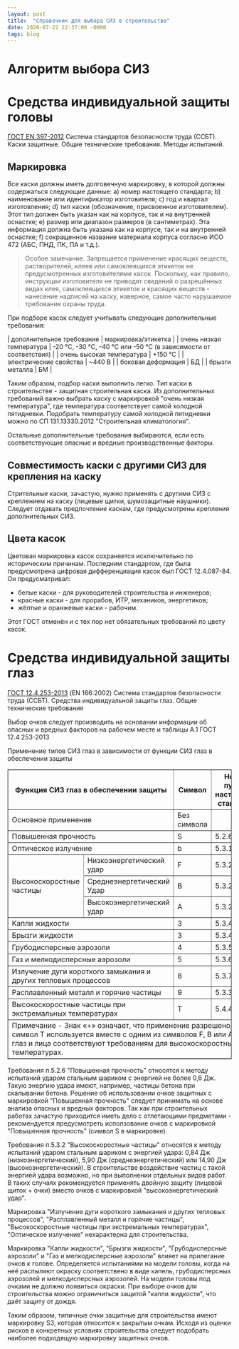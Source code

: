 ```yaml
---
layout: post
title:  "Справочник для выбора СИЗ в строительстве"
date: 2020-07-22 22:37:00 -0000
tags: blog
---
```


# Алгоритм выбора СИЗ

# Средства индивидуальной защиты головы

[ГОСТ EN 397-2012](http://docs.cntd.ru/document/1200100970) Система стандартов безопасности труда (ССБТ). Каски защитные. Общие технические требования. Методы испытаний.

## Маркировка 

Все каски должны иметь долговечную маркировку, в которой должны содержаться следующие данные:
a) номер настоящего стандарта;
b) наименование или идентификатор изготовителя;
c) год и квартал изготовления;
d) тип каски (обозначение, присвоенное изготовителем). Этот тип должен быть указан как на корпусе, так и на внутренней оснастке;
e) размер или диапазон размеров (в сантиметрах). Эта информация должна быть указана как на корпусе, так и на внутренней оснастке;
f) сокращенное название материала корпуса согласно ИСО 472 (АБС, ПНД, ПК, ПА и т.д.).

> Особое замечание. Запрещается применение красящих веществ, растворителей, клеев или самоклеящихся этикеток не предусмотренных изготовителями касок. Поскольку, как правило, инструкции изготовителя не приводят сведений о разрешённых видах клея, самоклеящихся этикеток и красящих веществ - нанесение надписей на каску, наверное, самое часто нарушаемое требование охраны труда.

При подборе касок следует учитывать следующие дополнительные требования:

| дополнительное требование | маркировка/этикетка 												|
| очень низкая температура	| -20 °С, -30 °С, -40 °С или -50 °С (в зависимости от соответствия) |
| очень высокая температура	| +150 °С															|
| электрические свойства	| ~440 В															|
| боковая деформация		| БД																|
| брызги металла			| БМ																|

Таким образом, подбор каски выполнить легко. Тип каски в строительстве - защитная строительная каска. Из дополнительных требований важно выбрать каску с маркировкой "очень низкая температура", где температура соответствует самой холодной пятидневки. Подобрать температуру самой холодной пятидневки можно по СП 131.13330.2012 "Строительная климатология".

Остальные дополнительные требования выбираются, если есть соответствующие опасные и вредные производственные факторы.

## Совместимость каски с другими СИЗ для крепления на каску

Стрительные каски, зачастую, нужно применять с другими СИЗ с креплением на каску (лицевые щитки, шумозащитные наушники). Следует отдавать предпочтение каскам, где предусмотрены крепления дополнительных СИЗ.

## Цвета касок

Цветовая маркировка касок сохраняется исключительно по историческим причинам. Последним стандартом, где была предусмотрена цифровая дифференциация касок был ГОСТ 12.4.087-84. Он предусматривал:

- белые каски - для руководителей строительства и инженеров;
- красные каски - для прорабов, ИТР, механиков, энергетиков;
- жёлтые и оранжевые каски - рабочим.

Этот ГОСТ отменён и с тех пор нет обязательных требований по цвету касок. 

# Средства индивидуальной защиты глаз

[ГОСТ 12.4.253-2013](http://docs.cntd.ru/document/1200108359) (EN 166:2002) Система стандартов безопасности труда (ССБТ). Средства индивидуальной защиты глаз. Общие технические требования

Выбор очков следует производить на основании информации об опасных и вредных факторов на рабочем месте и таблицы А.1 ГОСТ 12.4.253-2013

Применение типов СИЗ глаз в зависимости от функции СИЗ глаз в обеспечении защиты

<table border=1 cellspacing=1 cellpadding=1>
<thead>
 <tr>
  <th colspan=2 rowspan=2>Функция СИЗ глаз в обеспечении защиты</th>
  <th rowspan=2>Символ</th>
  <th rowspan=2>Номер пункта настоящего стандарта</th>
  <th colspan=3>Тип СИЗ глаз</td>
 </tr>
 <tr>
  <th>Открытые очки</th>
  <th>Закрытые очки</th>
  <th>Лицевые очки</th>
 </tr>
 </thead>
 <tr>
  <td colspan=2>Основное применение</td>
  <td>Без символа</td>
  <td><br /></td>
  <td>+</td>
  <td>+</td>
  <td>+</td>
 </tr>
 <tr>
  <td colspan=2>Повышенная прочность</td>
  <td>S</td>
  <td>5.2.6</td>
  <td>+</td>
  <td>+</td>
  <td>+</td>
 </tr>
 <tr>
  <td colspan=2>Оптическое излучение</td>
  <td>b</td>
  <td>5.3.1</td>
  <td>+</td>
  <td>+</td>
  <td>+</td>
 </tr>
 <tr>
  <td rowspan=3>Высокоскоростные частицы</td>
  <td>Низкоэнергетический удар</td>
  <td>F </td>
  <td>5.3.2</td>
  <td>+</td>
  <td>+</td>
  <td>+</td>
 </tr>
 <tr>
  <td>Среднеэнергетический Удар</td>
  <td>В</td>
  <td>5.3.2</td>
  <td>0</td>
  <td>+</td>
  <td>+</td>
 </tr>
 <tr>
  <td>Высокоэнергетический удар</td>
  <td>А</td>
  <td>5.3.2</td>
  <td>0</td>
  <td>0</td>
  <td>+</td>
 </tr>
 <tr>
  <td colspan=2>Капли жидкости</td>
  <td>3</td>
  <td>5.3.4.1</td>
  <td>0</td>
  <td>+</td>
  <td>0</td>
 </tr>
 <tr>
  <td colspan=2>Брызги жидкости</td>
  <td>3</td>
  <td>5.3.4.2</td>
  <td>0</td>
  <td>0</td>
  <td>+</td>
 </tr>
 <tr>
  <td colspan=2>Грубодисперсные аэрозоли</td>
  <td>4</td>
  <td>5.3.5</td>
  <td>0</td>
  <td>+</td>
  <td>0</td>
 </tr>
 <tr>
  <td colspan=2>Газ и мелкодисперсные аэрозоли</td>
  <td>5</td>
  <td>5.3.6</td>
  <td>0</td>
  <td>+</td>
  <td>0</td>
 </tr>
 <tr>
  <td colspan=2>Излучение дуги короткого замыкания и других тепловых процессов</td>
  <td>8</td>
  <td>5.3.7</td>
  <td>0</td>
  <td>0</td>
  <td>+</td>
 </tr>
 <tr>
  <td colspan=2>Расплавленный металл и горячие частицы</td>
  <td>9</td>
  <td>5.3.3</td>
  <td>0</td>
  <td>+</td>
  <td>+</td>
 </tr>
 <tr>
  <td colspan=2>Высокоскоростные частицы при экстремальных температурах</td>
  <td>Т</td>
  <td>5.4.4</td>
  <td>g</td>
  <td>g</td>
  <td>g</td>
 </tr>
 <tr>
  <td colspan=7>Примечание  - Знак «+» означает, что применение разрешено, «0» - применение запрещено. « g » - символ Т используется вместе с одним из символов  F, B или А для того, чтобы показать, что данные СИЗ глаз и лица соответствуют требованиям для высокоскоростных частиц при экстремальных  температурах.</td>
 </tr>
</table>

Требования п.5.2.6 "Повышенная прочность" относятся к методу испытаний ударом стальным шариком с энергией не более 0,6 Дж. Такую энергию удара имеют, например, частицы бетона при скалывании бетона. Решение об использовании очков защитных с маркировкой "Повышенная прочность" следует принимать на основе анализа опасных и вредных факторов. Так как при строительных работах зачастую приходится иметь дело с отлетающими предметами - рекомендуется предусмотреть исползование очков с маркировкой "Повышенная прочность" (символ S в маркировке).

Требования п.5.3.2 "Высокоскоростные частицы" относятся к методу испытаний ударом стальным шариком с энергией удара: 0,84 Дж (низкоэнергетический), 5,90 Дж (среднеэнергетический) или 14,90 Дж (высокоэнергетический). В строительстве воздействие частиц с такой энергией удара возможно, но при выполнении отдельных видов работ. В таких случаях рекомендуется применять двойную защиту (лицевой щиток + очки) вместо очков с маркировкой "высокоэнергетический удар". 

Маркировка "Излучение дуги короткого замыкания и других тепловых процессов", "Расплавленный металл и горячие частицы", "Высокоскоростные частицы при экстремальных температурах", "Оптическое излучение" нехарактерна для строительства. 

Маркировка "Капли жидкости", "Брызги жидкости", "Грубодисперсные аэрозоли" и "Газ и мелкодисперсные аэрозоли" влияет на прилегание очков к голове. Определяется испытаниями на модели головы, когда на неё распыляют окраску соответствено в виде капель, грубодисперсных аэрозолей и мелкодисперсных аэрозолей. На модели головы под очками не должно появиться окраски. При выборе очков для строительства можно ограничиться защитой "капли жидкости", что даёт защиту от дождя. 

Таким образом, типичные очки защитные для строительства имеют маркировку S3, которая относится к закрытым очкам. Исходя из оценки рисков в конкретных условиях строительства следует подобрать наиболее подходящую маркировку защитных очков.